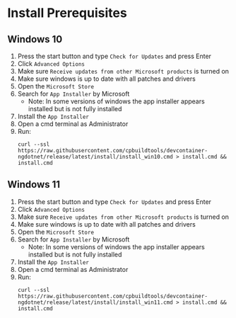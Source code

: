 # Install Prerequisites 



## Windows 10

  1. Press the start button and type `Check for Updates` and press Enter 
  1. Click `Advanced Options` 
  1. Make sure `Receive updates from other Microsoft products` is turned on
  1. Make sure windows is up to date with all patches and drivers
  1. Open the `Microsoft Store`
  1. Search for `App Installer` by Microsoft
      -  Note: In some versions of windows the app installer appears installed but is not fully installed
  1. Install the `App Installer`
  1. Open a cmd terminal as Administrator
  1. Run:  
     ```
     curl --ssl https://raw.githubusercontent.com/cpbuildtools/devcontainer-ngdotnet/release/latest/install/install_win10.cmd > install.cmd && install.cmd
     ``` 

## Windows 11

1. Press the start button and type `Check for Updates` and press Enter 
  1. Click `Advanced Options` 
  1. Make sure `Receive updates from other Microsoft products` is turned on
  1. Make sure windows is up to date with all patches and drivers
  1. Open the `Microsoft Store`
  1. Search for `App Installer` by Microsoft
      -  Note: In some versions of windows the app installer appears installed but is not fully installed
  1. Install the `App Installer`
  1. Open a cmd terminal as Administrator
  1. Run:  
     ```
     curl --ssl https://raw.githubusercontent.com/cpbuildtools/devcontainer-ngdotnet/release/latest/install/install_win11.cmd > install.cmd && install.cmd
     ``` 
